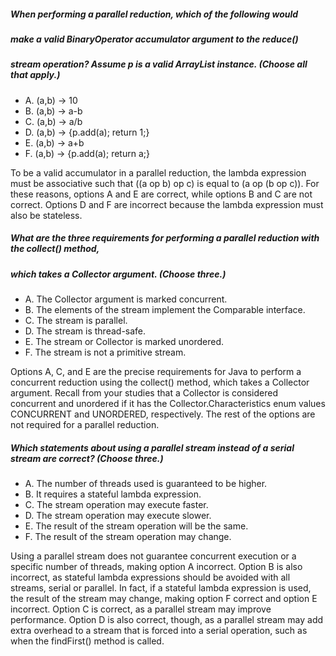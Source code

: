 ##### When performing a parallel reduction, which of the following would
##### make a valid BinaryOperator<Integer> accumulator argument to the reduce()
##### stream operation? Assume p is a valid ArrayList<Integer> instance. (Choose all that apply.)
*  A. (a,b) -> 10
*  B. (a,b) -> a-b
*  C. (a,b) -> a/b
*  D. (a,b) -> {p.add(a); return 1;}
*  E. (a,b) -> a+b
*  F. (a,b) -> {p.add(a); return a;}

To be a valid accumulator in a parallel reduction,
the lambda expression must be associative such that ((a op b) op c) is equal to (a op (b op c)).
For these reasons, options A and E are correct, while options B and C are not correct.
Options D and F are incorrect because the lambda expression must also be stateless.

##### What are the three requirements for performing a parallel reduction with the collect() method,
##### which takes a Collector argument. (Choose three.)
*  A. The Collector argument is marked concurrent.
*  B. The elements of the stream implement the Comparable interface.
*  C. The stream is parallel.
*  D. The stream is thread-safe.
*  E. The stream or Collector is marked unordered.
*  F. The stream is not a primitive stream.

Options A, C, and E are the precise requirements for Java to perform a concurrent reduction using the collect() method,
which takes a Collector argument.
Recall from your studies that a Collector is considered concurrent and unordered
if it has the Collector.Characteristics enum values CONCURRENT and UNORDERED, respectively.
The rest of the options are not required for a parallel reduction.

##### Which statements about using a parallel stream instead of a serial stream are correct? (Choose three.)
* A. The number of threads used is guaranteed to be higher.
* B. It requires a stateful lambda expression.
* C. The stream operation may execute faster.
* D. The stream operation may execute slower.
* E. The result of the stream operation will be the same.
* F. The result of the stream operation may change.

Using a parallel stream does not guarantee concurrent execution
or a specific number of threads, making option A incorrect.
Option B is also incorrect, as stateful lambda expressions should
be avoided with all streams, serial or parallel.
In fact, if a stateful lambda expression is used,
the result of the stream may change, making option F correct and option E incorrect.
Option C is correct, as a parallel stream may improve performance.
Option D is also correct, though, as a parallel stream may add extra overhead
to a stream that is forced into a serial operation, such as when the findFirst() method is called.